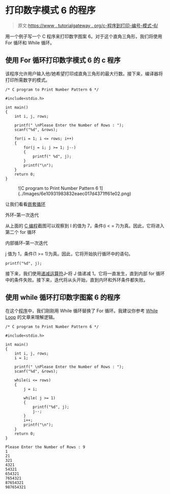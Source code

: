 # 打印数字模式 6 的程序

> 原文:[https://www . tutorialgateway . org/c-程序到打印-编号-模式-6/](https://www.tutorialgateway.org/c-program-to-print-number-pattern-6/)

用一个例子写一个 C 程序来打印数字图案 6。对于这个直角三角形，我们将使用 For 循环和 While 循环。

## 使用 For 循环打印数字模式 6 的 c 程序

该程序允许用户输入他/她希望打印成直角三角形的最大行数。接下来，编译器将打印所需数字的模式。

```
/* C program to Print Number Pattern 6 */

#include<stdio.h>

int main()
{
    int i, j, rows;

    printf(" \nPlease Enter the Number of Rows : ");
    scanf("%d", &rows);

    for(i = 1; i <= rows; i++)
    {
    	for(j = i; j >= 1; j--)
		{
			printf(" %d", j);     	
        }
        printf("\n");
    }
    return 0;
}
```

<figure class="wp-block-image">![C program to Print Number Pattern 6 1](../Images/6e10931983832eaec017d4371ff61e02.png)</figure>

让我们看看[嵌套循环](https://www.tutorialgateway.org/for-loop-in-c-programming/)

外环–第一次迭代

从上面的 [C 编程](https://www.tutorialgateway.org/c-programming/)截图可以观察到 I 的值为 7，条件(i < = 7)为真。因此，它将进入第二个 for 循环

内部循环–第一次迭代

j 值为 1，条件(1 >= 1)为真。因此，它将开始执行循环中的语句。

```
printf("%d", j);
```

接下来，我们使用[递减运算符](https://www.tutorialgateway.org/increment-and-decrement-operators-in-c/)J–将 J 值递减 1。它将一直发生，直到内部 for 循环中的条件失败。接下来，迭代将从头开始，直到内环和外环条件都失败。

## 使用 while 循环打印数字图案 6 的程序

在这个[程序](https://www.tutorialgateway.org/c-programming-examples/)中，我们刚刚用 While 循环替换了 For 循环。我建议你参考 [While Loop](https://www.tutorialgateway.org/while-loop-in-c/) 的文章来理解逻辑。

```
/* C program to Print Number Pattern 6 */

#include<stdio.h>

int main()
{
    int i, j, rows;
    i = 1;

    printf(" \nPlease Enter the Number of Rows : ");
    scanf("%d", &rows);

    while(i <= rows)
    {
    	j = i;

    	while( j >= 1)
		{
			printf("%d", j);
			j--;     	
        }
        i++;
        printf("\n");
    }
    return 0;
}
```

```
Please Enter the Number of Rows : 9
1
21
321
4321
54321
654321
7654321
87654321
987654321
```